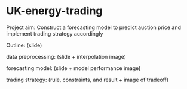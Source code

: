 # UK-energy-trading
Project aim: Construct a forecasting model to predict auction price and implement trading strategy accordingly

Outline: (slide)

data preprocessing: (slide + interpolation image)

forecasting model: (slide + model performance image)

trading strategy: (rule, constraints, and result + image of tradeoff)
